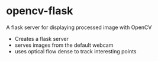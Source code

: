 # opencv-flask
A flask server for displaying processed image with OpenCV

 * Creates a flask server
 * serves images from the default webcam
 * uses optical flow dense to track interesting points
 

